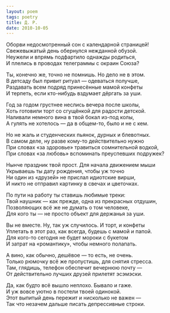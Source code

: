 ```yaml
---
layout: poem
tags: poetry
title: Д. Р.
date: 2010-10-05
---
```


Оборви недосмотренный сон с календарной страницей!<br>
Свежевыжатый день обернулся нежданной обузой.<br>
Неужели и впрямь подфартило однажды родиться,<br>
И плелись в проводах телеграммы с окраин Союза?<br>

Ты, конечно же, точно не помнишь. Но дело не в этом.<br>
В детсаду был привит ритуал — одеваться получше,<br>
Раздавать всем подряд принесённые мамой конфеты<br>
И терпеть, если кто-нибудь вздумает дёргать за уши.<br>

Год за годом грустнее неслись вечера после школы,<br>
Хоть готовили торт со сгущёнкой для радости детской.<br>
Наливали немного вина в твой бокал из-под колы,<br>
А гулять не хотелось — да в общем-то, было и не с кем.<br>

Но не жаль и студенческих пьянок, дурных и блевотных.<br>
В самом деле, ну разве кому-то действительно нужно<br>
При словах «за здоровье» травиться сомнительной водкой,<br>
При словах «за любовь» вспоминать преуспевших подружек?<br>

Нынче праздник твой прост. Для начала движением мыши<br>
Укрываешь ты дату рождения, чтобы уж точно<br>
Ни один из «друзей» не прислал идиотские вирши,<br>
И никто не отправил картинку в свечах и цветочках.<br>

По пути на работу ты ставишь любимые треки:<br>
Твой наушник — как прежде, одна из прекрасных отдушин,<br>
Позволяющих всё же не думать о том человеке,<br>
Для кого ты — не просто объект для держанья за уши.<br>

Вы не вместе. Ну, так уж случилось. И торт, и конфеты<br>
Уплетать в этот раз, как всегда, будешь с мамой и папой.<br>
Для кого-то сегодня не будет мороки с букетом<br>
И затрат на «романтику», чтобы немного полапать.<br>

А вино, как обычно, дешёвое — то есть, не очень.<br>
Только рюмочку всё же пропустишь, для снятия стресса.<br>
Там, глядишь, телефон обеспечит вечернюю почту —<br>
От действительно лучших друзей прилетят эсэмэски.<br>

Да, как будто всё вышло неплохо. Бывало и гаже.<br>
И уж вовсе уютно в постели твоей одинокой.<br>
Этот выпитый день пережит и нисколько не важен —<br>
Так что незачем дальше писать депрессивные строки.
